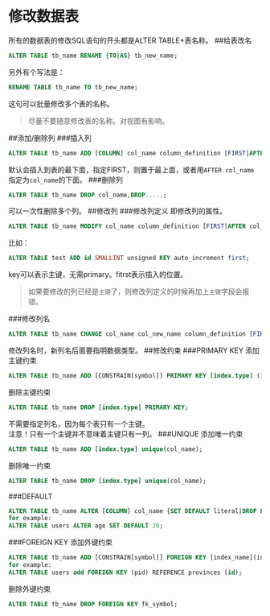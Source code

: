 修改数据表
==========
所有的数据表的修改SQL语句的开头都是ALTER TABLE+表名称。
##给表改名
```sql
ALTER TABLE tb_name RENAME {TO|AS} tb_new_name;
```
另外有个写法是：
```sql
RENAME TABLE tb_name TO tb_new_name; 
```
这句可以批量修改多个表的名称。
>尽量不要随意修改表的名称。对视图有影响。

##添加/删除列
###插入列
```sql
ALTER TABLE tb_name ADD [COLUMN] col_name column_definition [FIRST|AFTER col_name];
```
默认会插入到表的最下面，指定FIRST，则置于最上面，或者用`AFTER col_name` 指定为`col_name`的下面。 ###删除列
```sql
ALTER TABLE tb_name DROP col_name,DROP.....; 
```
可以一次性删除多个列。
##修改列
###修改列定义
即修改列的属性。
```sql
ALTER TABLE tb_name MODIFY col_name column_definition [FIRST|AFTER col_name];
```
比如：
```sql
ALTER TABLE test ADD id SMALLINT unsigned KEY auto_increment first;
```
key可以表示主键，无需primary。fitrst表示插入的位置。
>如果要修改的列已经是`主键`了，则修改列定义的时候再加上`主键`字段会报错。

###修改列名
```sql
ALTER TABLE tb_name CHANGE col_name col_new_name column_definition [FIRST|AFTER col_name];
```
修改列名时，新列名后面要指明数据类型。
##修改约束
###PRIMARY KEY
添加主键约束
```sql
ALTER TABLE tb_name ADD [CONSTRAIN[symbol]] PRIMARY KEY [index.type] (index_col_name,.....);
```
删除主键约束
```sql
ALTER TABLE tb_name DROP [index.type] PRIMARY KEY;
``` 
不需要指定列名，因为每个表只有一个主键。   
注意！只有一个主键并不意味着主键只有一列。
###UNIQUE
添加唯一约束
```sql
ALTER TABLE tb_name ADD [index.type] unique(col_name);
```
删除唯一约束
```sql
ALTER TABLE tb_name DROP [index.type] unique(col_name);
```
###DEFAULT
```sql
ALTER TABLE tb_name ALTER [COLUMN] col_name {SET DEFAULT literal|DROP DEFAULT};
for example:
ALTER TABLE users ALTER age SET DEFAULT 20;
```
###FOREIGN KEY
添加外键约束
```sql
ALTER TABLE tb_name ADD [CONSTRAIN[symbol]] FOREIGN KEY [index_name](index_col_name,...)reference_definition;
for example:
ALTER TABLE users add FOREIGN KEY (pid) REFERENCE provinces (id);
```
删除外键约束
```sql
ALTER TABLE tb_name DROP FOREIGN KEY fk_symbol;
```
